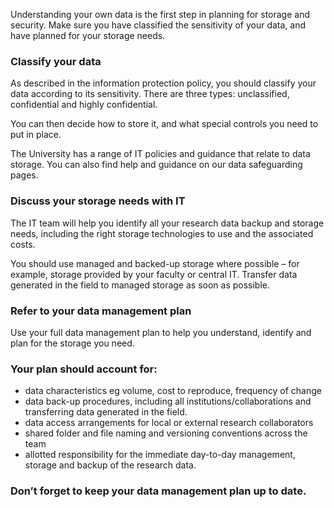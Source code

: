 Understanding your own data is the first step in planning for storage and security. Make sure you have classified the sensitivity of your data, and have planned for your storage needs.

### Classify your data

As described in the information protection policy, you should classify your data according to its sensitivity. There are three types: unclassified, confidential and highly confidential.

You can then decide how to store it, and what special controls you need to put in place.

The University has a range of IT policies and guidance that relate to data storage. You can also find help and guidance on our data safeguarding pages.

### Discuss your storage needs with IT

The IT team will help you identify all your research data backup and storage needs, including the right storage technologies to use and the associated costs.

You should use managed and backed-up storage where possible – for example, storage provided by your faculty or central IT. Transfer data generated in the field to managed storage as soon as possible.

### Refer to your data management plan

Use your full data management plan to help you understand, identify and plan for the storage you need.

### Your plan should account for:

* data characteristics eg volume, cost to reproduce, frequency of change
* data back-up procedures, including all institutions/collaborations and transferring data generated in the field.
* data access arrangements for local or external research collaborators
* shared folder and file naming and versioning conventions across the team
* allotted responsibility for the immediate day-to-day management, storage and backup of the research data.

### Don’t forget to keep your data management plan up to date.
